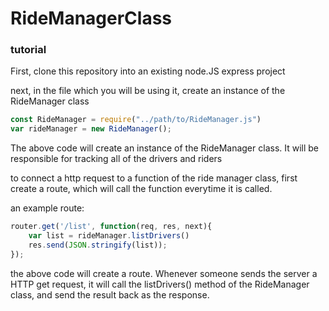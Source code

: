 # RideManagerClass


### tutorial ###

First, clone this repository into an existing node.JS express project

next, in the file which you will be using it, create an instance of the RideManager class

```javascript
const RideManager = require("../path/to/RideManager.js")
var rideManager = new RideManager(); 
```

The above code will create an instance of the RideManager class.  It will be 
responsible for tracking all of the drivers and riders


to connect a http request to a function of the ride manager class, first create
a route, which will call the function everytime it is called.  

an example route: 

```javascript
router.get('/list', function(req, res, next){
    var list = rideManager.listDrivers() 
    res.send(JSON.stringify(list)); 
});
```

the above code will create a route.  Whenever someone sends the server a HTTP
get request, it will call the listDrivers() method of the RideManager class,
and send the result back as the response. 




